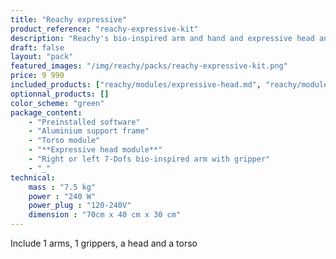 ```yaml
---
title: "Reachy expressive"
product_reference: "reachy-expressive-kit"
description: "Reachy's bio-inspired arm and hand and expressive head and antennas"
draft: false
layout: "pack"
featured_images: "/img/reachy/packs/reachy-expressive-kit.png"
price: 9 990
included_products: ["reachy/modules/expressive-head.md", "reachy/modules/chest.md", "reachy/modules/bioinspired-arm.md", "reachy/modules/gripper.md"]
optionnal_products: []
color_scheme: "green"
package_content: 
    - "Preinstalled software"
    - "Aluminium support frame"
    - "Torso module"
    - "**Expressive head module**"
    - "Right or left 7-Dofs bio-inspired arm with gripper"
    - "_"
technical:
    mass : "7.5 kg"
    power : "240 W"
    power_plug : "120-240V"
    dimension : "70cm x 40 cm x 30 cm"
---
```


Include 1 arms, 1 grippers, a head and a torso
